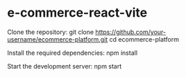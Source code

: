 # e-commerce-react-vite
Clone the repository:
git clone https://github.com/your-username/ecommerce-platform.git
cd ecommerce-platform


Install the required dependencies:
npm install

Start the development server:
npm start

